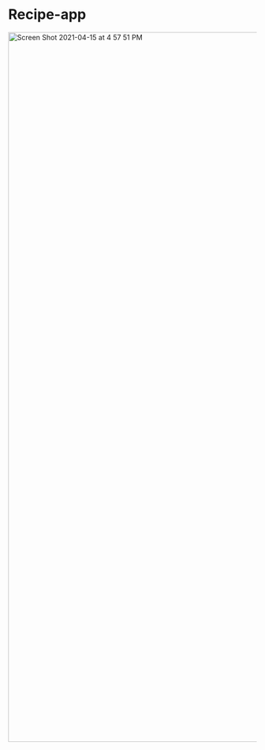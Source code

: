 # Recipe-app

<img width="1440" alt="Screen Shot 2021-04-15 at 4 57 51 PM" src="https://user-images.githubusercontent.com/52810541/114862146-cf9e0280-9e0b-11eb-978f-e95d4f35540d.png">

